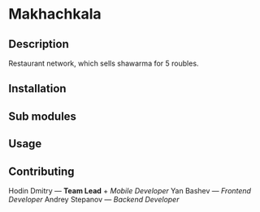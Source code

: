 # Makhachkala

## Description

Restaurant network, which sells shawarma for 5 roubles.

## Installation

## Sub modules

## Usage

## Contributing

Hodin Dmitry — <b>Team Lead</b> + <i>Mobile Developer</i>
Yan Bashev — <i>Frontend Developer</i>
Andrey Stepanov — <i>Backend Developer</i>
